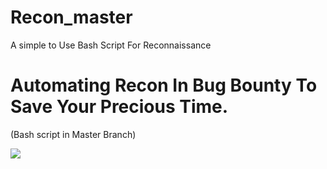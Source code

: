 # Recon_master 

  A simple to Use Bash Script For Reconnaissance

# Automating Recon In Bug Bounty To Save Your Precious Time.

(Bash script in Master Branch)

![](https://blog.1password.com/posts/2022/increasing-our-bug-bounty-investment/header.png)

